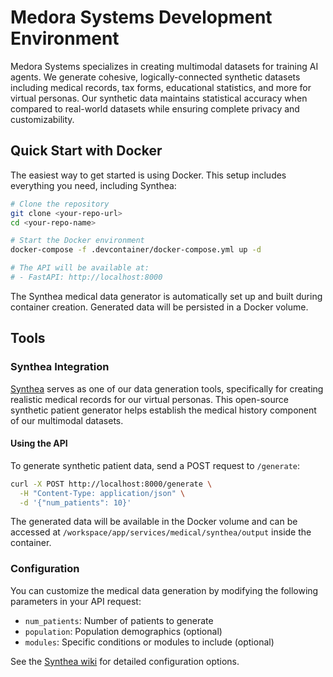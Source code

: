 # Medora Systems Development Environment

Medora Systems specializes in creating multimodal datasets for training AI agents. We generate cohesive, logically-connected synthetic datasets including medical records, tax forms, educational statistics, and more for virtual personas. Our synthetic data maintains statistical accuracy when compared to real-world datasets while ensuring complete privacy and customizability.

## Quick Start with Docker

The easiest way to get started is using Docker. This setup includes everything you need, including Synthea:

```bash
# Clone the repository
git clone <your-repo-url>
cd <your-repo-name>

# Start the Docker environment
docker-compose -f .devcontainer/docker-compose.yml up -d

# The API will be available at:
# - FastAPI: http://localhost:8000
```

The Synthea medical data generator is automatically set up and built during container creation. Generated data will be persisted in a Docker volume.

## Tools

### Synthea Integration

[Synthea](https://github.com/synthetichealth/synthea) serves as one of our data generation tools, specifically for creating realistic medical records for our virtual personas. This open-source synthetic patient generator helps establish the medical history component of our multimodal datasets.

#### Using the API

To generate synthetic patient data, send a POST request to `/generate`:

```bash
curl -X POST http://localhost:8000/generate \
  -H "Content-Type: application/json" \
  -d '{"num_patients": 10}'
```

The generated data will be available in the Docker volume and can be accessed at `/workspace/app/services/medical/synthea/output` inside the container.

### Configuration

You can customize the medical data generation by modifying the following parameters in your API request:
- `num_patients`: Number of patients to generate
- `population`: Population demographics (optional)
- `modules`: Specific conditions or modules to include (optional)

See the [Synthea wiki](https://github.com/synthetichealth/synthea/wiki) for detailed configuration options.
